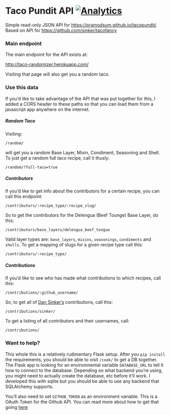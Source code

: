 # Taco Pundit API [![Analytics](https://ga-beacon.appspot.com/UA-160733756-1/welcome-page?pixel)](https://github.com/pramodsum/taco-pundit-api)


Simple read-only JSON API for https://pramodsum.github.io/tacopundit/
Based on API for https://github.com/sinker/tacofancy

### Main endpoint

The main endpoint for the API exists at: 

http://taco-randomizer.herokuapp.com/

Visiting that page will also get you a random taco.

### Use this data

If you’d like to take advantage of the API that was put together for this, I added
a CORS header to these paths so that you can load them from a javascript app 
anywhere on the internet.

##### Random Taco

Visiting:

``/random/``

will get you a random Base Layer, Mixin, Condiment, Seasoning and  Shell. To
just get a random full taco recipe, call it thusly:

``/random/?full-taco=true``

##### Contributors

If you’d like to get info about the contributors for a certain recipe,
you can call this endpoint:

``/contributors/:recipe_type/:recipe_slug/``

So to get the contributors for the Delengua (Beef Tounge) Base Layer, do this:

``/contributors/base_layers/delengua_beef_tongue``

Valid layer types are: ``base_layers``, ``mixins``, ``seasonings``, ``condiments``
and ``shells``. To get a mapping of slugs for a given recipe type call this:

``/contributors/:recipe_type/``

##### Contributions

If you’d like to see who has made what contributions to which recipes, call this:

``/contributions/:github_username/``

So, to get all of [Dan Sinker’s](http://github.com/sinker) contributions, call this:

``/contributions/sinker/``

To get a listing of all contributors and their usernames, call:

``/contributions/``

### Want to help?

This whole this is a relatively rudimentary Flask setup. After you ``pip install``
the requirements, you should be able to visit ``/cook/`` to get a DB
together. The Flask app is looking for an environmental variable ``DATABASE_URL`` to
tell it how to connect to the database. Depending on what backend you’re using, you
might need to actually create the database, etc before it’ll work.
I developed this with sqlite but you should be able to use any backend that
SQLAlchemy supports. 

You’ll also need to set ``GITHUB_TOKEN`` as an environment variable. This is a
OAuth Token for the Github API. You can read more about how to get that going
[here](https://developer.github.com/v3/auth/#basic-authentication)
